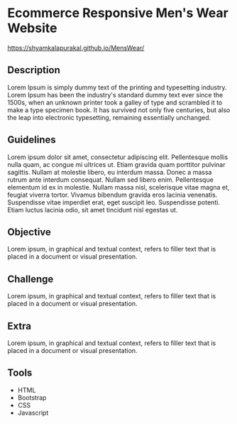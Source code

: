 # Ecommerce Responsive Men's Wear Website

https://shyamkalapurakal.github.io/MensWear/

## Description

Lorem Ipsum is simply dummy text of the printing and typesetting industry. Lorem Ipsum has been the industry's standard dummy text ever since the 1500s, when an unknown printer took a galley of type and scrambled it to make a type specimen book. It has survived not only five centuries, but also the leap into electronic typesetting, remaining essentially unchanged.


## Guidelines

Lorem ipsum dolor sit amet, consectetur adipiscing elit. Pellentesque mollis nulla quam, ac congue mi ultrices ut. Etiam gravida quam porttitor pulvinar sagittis. Nullam at molestie libero, eu interdum massa. Donec a massa rutrum ante interdum consequat. Nullam sed libero enim. Pellentesque elementum id ex in molestie. Nullam massa nisl, scelerisque vitae magna et, feugiat viverra tortor. Vivamus bibendum gravida eros lacinia venenatis. Suspendisse vitae imperdiet erat, eget suscipit leo. Suspendisse potenti. Etiam luctus lacinia odio, sit amet tincidunt nisl egestas ut.


## Objective

Lorem ipsum, in graphical and textual context, refers to filler text that is placed in a document or visual presentation.

## Challenge

Lorem ipsum, in graphical and textual context, refers to filler text that is placed in a document or visual presentation.


## Extra

Lorem ipsum, in graphical and textual context, refers to filler text that is placed in a document or visual presentation.

## Tools

* HTML
* Bootstrap
* CSS
* Javascript
